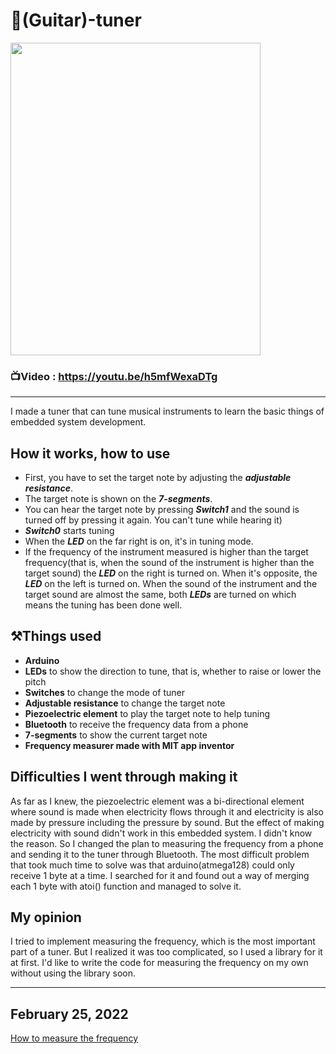 # 🎹(Guitar)-tuner

<img src="https://user-images.githubusercontent.com/67142421/148652185-68497dea-50c6-4090-aba9-56ea0dacf683.jpg" width="400" height="500">

### 📺Video : https://youtu.be/h5mfWexaDTg
---
I made a tuner that can tune musical instruments to learn the basic things of embedded system development.

## How it works, how to use
* First, you have to set the target note by adjusting the ***adjustable resistance***.
* The target note is shown on the ***7-segments***.
* You can hear the target note by pressing ***Switch1*** and the sound is turned off by pressing it again. You can't tune while hearing it)
* ***Switch0*** starts tuning
* When the ***LED*** on the far right is on, it's in tuning mode.
* If the frequency of the instrument measured is higher than the target frequency(that is, when the sound of the instrument is higher than the target sound) the ***LED*** on the right is turned on. When it's opposite, the ***LED*** on the left is turned on. When the sound of the instrument and the target sound are almost the same, both ***LEDs*** are turned on which means the tuning has been done well.

## ⚒️Things used
* **Arduino**
* **LEDs** to show the direction to tune, that is, whether to raise or lower the pitch
* **Switches** to change the mode of tuner
* **Adjustable resistance** to change the target note
* **Piezoelectric element** to play the target note to help tuning
* **Bluetooth** to receive the frequency data from a phone
* **7-segments** to show the current target note
* **Frequency measurer made with MIT app inventor**

## Difficulties I went through making it
As far as I knew, the piezoelectric element was a bi-directional element where sound is made when electricity flows through it and electricity is also made by pressure including the pressure by sound. But the effect of making electricity with sound didn't work in this embedded system. I didn't know the reason. So I changed the plan to measuring the frequency from a phone and sending it to the tuner through Bluetooth.
The most difficult problem that took much time to solve was that arduino(atmega128) could only receive 1 byte at a time. I searched for it and found out a way of merging each 1 byte with atoi() function and managed to solve it.

## My opinion
I tried to implement measuring the frequency, which is the most important part of a tuner. But I realized it was too complicated, so I used a library for it at first. I'd like to write the code for measuring the frequency on my own without using the library soon.

---
## February 25, 2022
[How to measure the frequency](https://github.com/vacu9708/Signal-processing/tree/main/Fourier%20transform)

